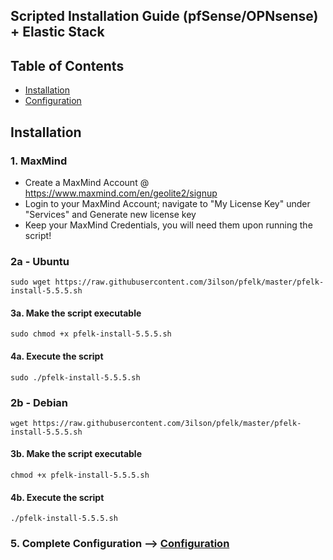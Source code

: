 ## Scripted Installation Guide (pfSense/OPNsense) + Elastic Stack 

## Table of Contents
- [Installation](#installation)
- [Configuration](#configuration)

## Installation

### 1. MaxMind
- Create a MaxMind Account @ https://www.maxmind.com/en/geolite2/signup
- Login to your MaxMind Account; navigate to "My License Key" under "Services" and Generate new license key
- Keep your MaxMind Credentials, you will need them upon running the script!

### 2a - Ubuntu 
```
sudo wget https://raw.githubusercontent.com/3ilson/pfelk/master/pfelk-install-5.5.5.sh
```
#### 3a. Make the script executable 
```
sudo chmod +x pfelk-install-5.5.5.sh
```
#### 4a. Execute the script 
```
sudo ./pfelk-install-5.5.5.sh
```
### 2b - Debian 
```
wget https://raw.githubusercontent.com/3ilson/pfelk/master/pfelk-install-5.5.5.sh
```
#### 3b. Make the script executable 
```
chmod +x pfelk-install-5.5.5.sh
```
#### 4b. Execute the script 
```
./pfelk-install-5.5.5.sh
```

### 5. Complete Configuration --> [Configuration](configuration.md)
